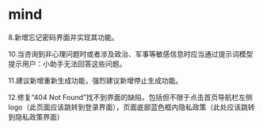 # mind
 <!-- -->
<!-- 1.登录之后应当从当前界面打开系统而不是新建页面。 -->
<!-- 2.修复和完善注册界面发送验证码功能（勾选阅读并同意《用户协议和隐私政策》才能正常注册）。 -->

<!-- 3.修复和完善创建新助手的功能（创建按钮失效）。 -->

<!-- 4.修复和完善各种点击无响应的问题，包括沉浸模式、复制文本、决策树、倒赞等。 -->

<!-- 5.系统检测到危险言论时，警告列表未及时更新或检测不到。 -->

<!-- 6.修改并完善查看个人资料等功能。 -->

<!-- 7.修改并完善修改密码界面的取消按钮失效的问题。 -->

8.新增忘记密码界面并实现其功能。

<!-- 9.当检测到危险言论时，小助手会提示检测到危险言论的语句，但不应止于此，应当积极劝导用户放弃自杀念头并寻找专业帮助。 -->

10.当咨询到非心理问题时或者涉及政治、军事等敏感信息时应当通过提示词模型提示用户：小助手无法回答这些问题。

11.建议新增重新生成功能，强烈建议新增停止生成功能。

12.修复“404 Not Found”找不到界面的缺陷，包括但不限于点击首页导航栏左侧logo（此页面应该跳转到登录界面），页面底部蓝色框内隐私政策（此处应该跳转到隐私政策界面）